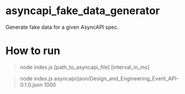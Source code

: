# asyncapi_fake_data_generator
Generate fake data for a given AsyncAPI spec.

# How to run
>node index.js [path_to_asyncapi_file] [interval_in_ms]

>node index.js asyncapi/json/Design_and_Engineering_Event_API-0.1.0.json 1000
